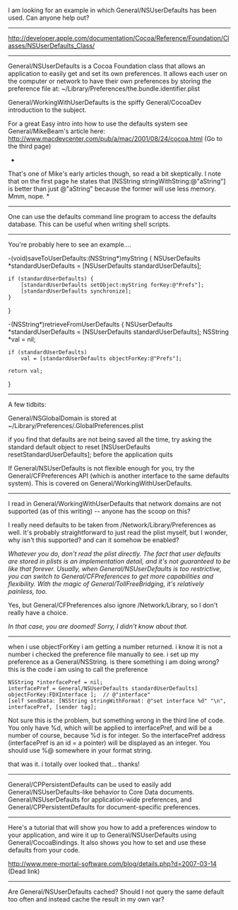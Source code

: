 I am looking for an example in which General/NSUserDefaults has been used. Can anyone help out?

----
http://developer.apple.com/documentation/Cocoa/Reference/Foundation/Classes/NSUserDefaults_Class/

----
General/NSUserDefaults is a Cocoa Foundation class that allows an application to easily get and set its own preferences. It allows each user on the computer or network to have their own preferences by storing the preference file at:     ~/Library/Preferences/the.bundle.identifier.plist

General/WorkingWithUserDefaults is the spiffy General/CocoaDev introduction to the subject.

For a great Easy intro into how to use the defaults system see General/MikeBeam's article here: http://www.macdevcenter.com/pub/a/mac/2001/08/24/cocoa.html  (Go to the third page)

*
That's one of Mike's early articles though, so read a bit skeptically.  I note that on the first page he states that     [NSString stringWithString:@"aString"] is better than just     @"aString" because the former will use less memory.  Mmm, nope.
* 

----
One can use the     defaults command line program to access the defaults database.
This can be useful when writing shell scripts.  

----
You're probably here to see an example....

    
 -(void)saveToUserDefaults:(NSString*)myString
 {
 	NSUserDefaults *standardUserDefaults = [NSUserDefaults standardUserDefaults];
 
 	if (standardUserDefaults) {
 		[standardUserDefaults setObject:myString forKey:@"Prefs"];
 		[standardUserDefaults synchronize];
 	}
 }
 
 -(NSString*)retrieveFromUserDefaults
 {
 	NSUserDefaults *standardUserDefaults = [NSUserDefaults standardUserDefaults];
 	NSString *val = nil;
 	
 	if (standardUserDefaults) 
 		val = [standardUserDefaults objectForKey:@"Prefs"];
 	
 	return val;
 }


----
A few tidbits:

General/NSGlobalDomain is stored at     ~/Library/Preferences/.GlobalPreferences.plist

if you find that defaults are not being saved all the time, try asking the standard default object to reset     [NSUserDefaults resetStandardUserDefaults]; before the application quits

If General/NSUserDefaults is not flexible enough for you, try the General/CFPreferences API (which is another interface to the same defaults system).  This is covered on General/WorkingWithUserDefaults.

----
I read in General/WorkingWithUserDefaults that network domains are not supported (as of this writing) -- anyone has the scoop on this?

I really need defaults to be taken from     /Network/Library/Preferences as well. It's probably straightforward to just read the plist myself, but I wonder, why isn't this supported? and can it somehow be enabled?

*Whatever you do, don't read the plist directly. The fact that user defaults are stored in plists is an implementation detail, and it's not guaranteed to be like that forever. Usually, when General/NSUserDefaults is too restrictive, you can switch to General/CFPreferences to get more capabilities and flexibility. With the magic of General/TollFreeBridging, it's relatively painless, too.*

Yes, but General/CFPreferences also ignore     /Network/Library, so I don't really have a choice.

*In that case, you are doomed! Sorry, I didn't know about that.*

----
when i use objectForKey i am getting a number returned.  i know it is not a number i checked the preference file manually to see.
i set up my preference as a General/NSString.  is there something i am doing wrong? this is the code i am using to call the preference

    
	NSString *interfacePref = nil; 
	interfacePref = General/NSUserDefaults standardUserDefaults] objectForKey:FDXInterface ];  // @"interface"
	[self sendData: [NSString stringWithFormat: @"set interface %d" "\n", interfacePref, [sender tag];


Not sure this is the problem, but something wrong in the third line of code. You only have %d, which will be applied to interfacePref, and will be a number of course, because %d is for integer. So the interfacePref address (interfacePref is an id = a pointer) will be displayed as an integer. You should use %@ somewhere in your format string.

that was it. i totally over looked that...  thanks!

----
General/CPPersistentDefaults can be used to easily add General/NSUserDefaults-like behavior to Core Data documents.  General/NSUserDefaults for application-wide preferences, and General/CPPersistentDefaults for document-specific preferences.

----
Here's a tutorial that will show you how to add a preferences window to your application, and wire it up to General/NSUserDefaults using General/CocoaBindings. It also shows you how to set and use these defaults from your code.

http://www.mere-mortal-software.com/blog/details.php?d=2007-03-14 (Dead link)

----
Are General/NSUserDefaults cached?  Should I not query the same default too often and instead cache the result in my own var?